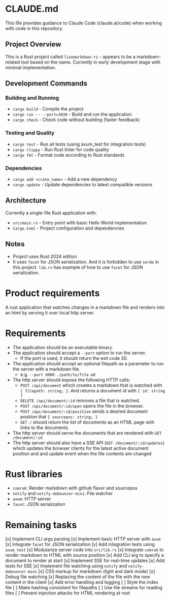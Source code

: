 # CLAUDE.md

This file provides guidance to Claude Code (claude.ai/code) when working with code in this repository.


## Project Overview

This is a Rust project called `livemarkdown-rs` - appears to be a markdown-related tool based on the name. Currently in early development stage with minimal implementation.

## Development Commands

### Building and Running
- `cargo build` - Compile the project
- `cargo run -- --port=3030` - Build and run the application
- `cargo check` - Check code without building (faster feedback)

### Testing and Quality
- `cargo test` - Run all tests (using axum_test for integration tests)
- `cargo clippy` - Run Rust linter for code quality
- `cargo fmt` - Format code according to Rust standards

### Dependencies
- `cargo add <crate_name>` - Add a new dependency
- `cargo update` - Update dependencies to latest compatible versions

## Architecture

Currently a single-file Rust application with:
- `src/main.rs` - Entry point with basic Hello World implementation
- `Cargo.toml` - Project configuration and dependencies

## Notes

- Project uses Rust 2024 edition
- It uses `facet` for JSON serialization. And it is forbidden to use `serde` in this project. `lib.rs` has example of how to use `facet` for JSON serialization.

# Product requirements
A rust application that watches changes in a markdown file and renders into an html by serving it over local http server.

# Requirements

- The application should be an executable binary.
- The application should accept a `--port` option to run the server.
    - If the port is used, it should return the exit code 30.
- The application should accept an optional filepath as a parameter to run the server with a markdown file.
    - e.g. `--port 8080 ./path/to/file.md`
- The http server should expose the following HTTP calls:
    - `POST /api/document` which creates a markdown that is watched with `{ filepath: string; }`. And returns a document id with `{ id: string }`
    - `DELETE /api/document/:id` removes a file that is watched.
    - `POST /api/document/:id/open` opens the file in the browser.
    - `POST /api/document/:id/position` sends a desired document position that `{ sourcepos: string; }`
    - `GET /` should return the list of documents as an HTML page with links to the documents.
- The http server should serve the documents that are rendered with `GET /document/:id`
- The http server should also have a SSE API (`GET /document/:id/updates`) which updates the browser clients for the latest active document position and and update event when the file contents are changed

# Rust libraries

- `comrak`: Render markdown with github flavor and sourcepos
- `notify` and `notify-debouncer-mini`: File watcher
- `axum`: HTTP server
- `facet`: JSON serialization

# Remaining tasks

[x] Implement CLI args parsing
[x] Implement basic HTTP server with `axum`
[x] Integrate `facet` for JSON serialization
[x] Add integration tests using `axum_test`
[x] Modularize server code into `src/lib.rs`
[x] Integrate `comrak` to render markdown to HTML with source position
[x] Add CLI arg to specify a document to render at start
[x] Implement SSE for real-time updates
[x] Add tests for SSE
[x] Implement file watching using `notify` and `notify-debouncer-mini`
[x] CSS markup for markdown (light and dark mode)
[x] Debug file watching
[x] Replacing the content of the file with the new content in the client
[x] Add error handling and logging
[ ] Style the index file
[ ] Make hashing consistent for filepaths
[ ] Use file streams for reading files
[ ] Prevent injection attacks for HTML rendering at root
